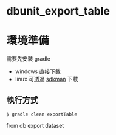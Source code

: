 # dbunit_export_table

環境準備
=======

需要先安裝 gradle

* windows 直接下載
* linux 可透過 [sdkman](http://sdkman.io) 下載

執行方式 
-------

``$ gradle clean exportTable``



from  db export dataset

